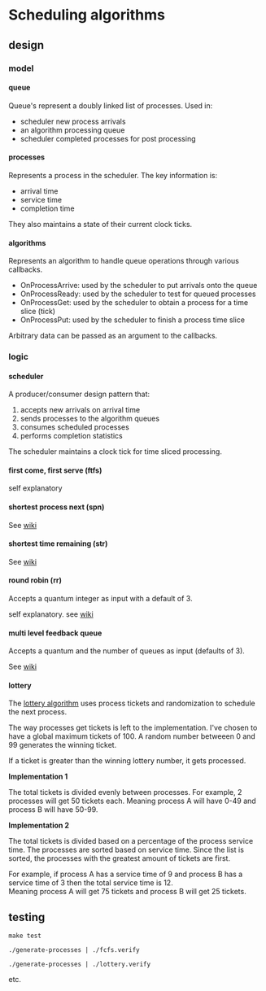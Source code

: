 # Scheduling algorithms

## design

### model

#### queue

Queue's represent a doubly linked list of processes.  Used in:

* scheduler new process arrivals
* an algorithm processing queue
* scheduler completed processes for post processing

#### processes

Represents a process in the scheduler.  The key information is:

* arrival time
* service time
* completion time

They also maintains a state of their current clock ticks.

#### algorithms

Represents an algorithm to handle queue operations through various callbacks.

* OnProcessArrive: used by the scheduler to put arrivals onto the queue
* OnProcessReady: used by the scheduler to test for queued processes
* OnProcessGet: used by the scheduler to obtain a process for a time slice (tick)
* OnProcessPut: used by the scheduler to finish a process time slice

Arbitrary data can be passed as an argument to the callbacks.

### logic

#### scheduler

A producer/consumer design pattern that:

1. accepts new arrivals on arrival time
2. sends processes to the algorithm queues
3. consumes scheduled processes
4. performs completion statistics

The scheduler maintains a clock tick for time sliced processing.


#### first come, first serve (ftfs)

self explanatory

#### shortest process next (spn)

See [wiki](https://en.wikipedia.org/wiki/Shortest_job_next)

#### shortest time remaining (str)

See [wiki](https://en.wikipedia.org/wiki/Shortest_remaining_time)

#### round robin (rr)

Accepts a quantum integer as input with a default of 3.

self explanatory.  see [wiki](https://en.wikipedia.org/wiki/Round-robin_scheduling)

#### multi level feedback queue

Accepts a quantum and the number of queues as input (defaults of 3).

See [wiki](https://en.wikipedia.org/wiki/Multilevel_feedback_queue)
  
#### lottery

The [lottery algorithm](https://en.wikipedia.org/wiki/Lottery_scheduling) uses process tickets and randomization to schedule the next process.

The way processes get tickets is left to the implementation.  I've chosen to have a global maximum tickets of 100.
A random number betweeen 0 and 99 generates the winning ticket.  


If a ticket is greater than the winning lottery number, it gets processed.

**Implementation 1**

The total tickets is divided evenly between processes.  For example, 2 processes will get 50 tickets each. Meaning process A will have 0-49 and process B will have 50-99.

**Implementation 2**

The total tickets is divided based on a percentage of the process service time.  The processes are sorted based on service time. Since the list is sorted, the processes with the greatest amount of tickets are first.

For example, if process A has a service time of 9 and process B has a service time of 3 then the total service time is 12.  
Meaning process A will get 75 tickets and process B will get 25 tickets.

## testing

```make test```

```./generate-processes | ./fcfs.verify```

```./generate-processes | ./lottery.verify```

etc.


